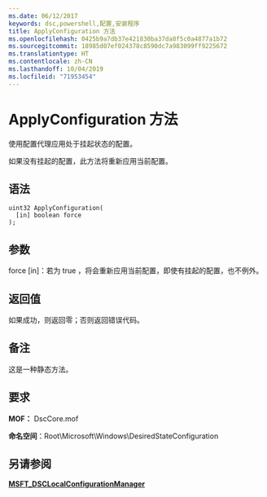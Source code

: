 ```yaml
---
ms.date: 06/12/2017
keywords: dsc,powershell,配置,安装程序
title: ApplyConfiguration 方法
ms.openlocfilehash: 0425b9a7db37e421830ba37da8f5c0a4877a1b72
ms.sourcegitcommit: 18985d07ef024378c8590dc7a983099ff9225672
ms.translationtype: HT
ms.contentlocale: zh-CN
ms.lasthandoff: 10/04/2019
ms.locfileid: "71953454"
---
```

# <a name="applyconfiguration-method"></a>ApplyConfiguration 方法

使用配置代理应用处于挂起状态的配置。

如果没有挂起的配置，此方法将重新应用当前配置。

## <a name="syntax"></a>语法

```mof
uint32 ApplyConfiguration(
  [in] boolean force
);
```

## <a name="parameters"></a>参数

force  \[in\]：若为 true  ，将会重新应用当前配置，即使有挂起的配置，也不例外。

## <a name="return-value"></a>返回值

如果成功，则返回零；否则返回错误代码。

## <a name="remarks"></a>备注

这是一种静态方法。

## <a name="requirements"></a>要求

**MOF：** DscCore.mof

**命名空间**：Root\Microsoft\Windows\DesiredStateConfiguration

## <a name="see-also"></a>另请参阅

[**MSFT_DSCLocalConfigurationManager**](msft-dsclocalconfigurationmanager.md)
